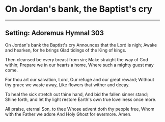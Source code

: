 # On Jordan's bank, the Baptist's cry

***

## Setting: Adoremus Hymnal 303

On Jordan's bank the Baptist's cry
Announces that the Lord is nigh;
Awake and hearken, for he brings
Glad tidings of the King of kings.

Then cleansed be every breast from sin;
Make straight the way of God within;
Prepare we in our hearts a home,
Where such a mighty guest may come.

For thou art our salvation, Lord,
Our refuge and our great reward;
Without thy grace we waste away,
Like flowers that wither and decay.

To heal the sick stretch out thine hand,
And bid the fallen sinner stand;
Shine forth, and let thy light restore
Earth's own true loveliness once more.

All praise, eternal Son, to thee
Whose advent doth thy people free,
Whom with the Father we adore
And Holy Ghost for evermore. Amen.